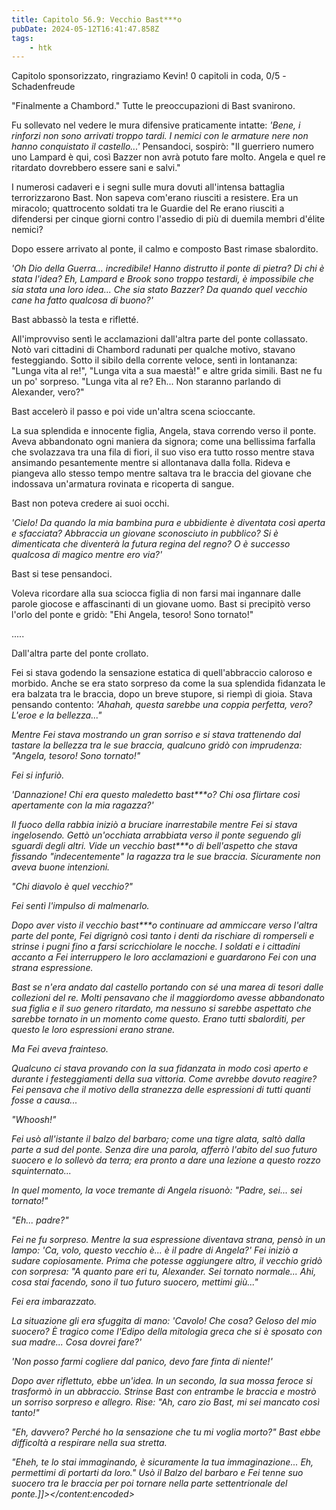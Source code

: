 ```yaml
---
title: Capitolo 56.9: Vecchio Bast***o
pubDate: 2024-05-12T16:41:47.858Z
tags:
    - htk
---
```


Capitolo sponsorizzato, ringraziamo Kevin!
0 capitoli in coda, 0/5
-Schadenfreude

"Finalmente a Chambord." Tutte le preoccupazioni di Bast svanirono.

Fu sollevato nel vedere le mura difensive praticamente intatte: <em>'Bene, i rinforzi non sono arrivati troppo tardi. I nemici con le armature nere non hanno conquistato il castello...'</em> Pensandoci, sospirò: "Il guerriero numero uno Lampard è qui, così Bazzer non avrà potuto fare molto. Angela e quel re ritardato dovrebbero essere sani e salvi."

I numerosi cadaveri e i segni sulle mura dovuti all'intensa battaglia terrorizzarono Bast. Non sapeva com'erano riusciti a resistere. Era un miracolo; quattrocento soldati tra le Guardie del Re erano riusciti a difendersi per cinque giorni contro l'assedio di più di duemila membri d'élite nemici?

Dopo essere arrivato al ponte, il calmo e composto Bast rimase sbalordito.

<em>'Oh Dio della Guerra... incredibile! Hanno distrutto il ponte di pietra? Di chi è stata l'idea? Eh, Lampard e Brook sono troppo testardi, è impossibile che sia stata una loro idea... Che sia stato Bazzer? Da quando quel vecchio cane ha fatto qualcosa di buono?'</em>

Bast abbassò la testa e rifletté.

All'improvviso sentì le acclamazioni dall'altra parte del ponte collassato. Notò vari cittadini di Chambord radunati per qualche motivo, stavano festeggiando. Sotto il sibilo della corrente veloce, sentì in lontananza: "Lunga vita al re!", "Lunga vita a sua maestà!" e altre grida simili. Bast ne fu un po' sorpreso. "Lunga vita al re? Eh... Non staranno parlando di Alexander, vero?"

Bast accelerò il passo e poi vide un'altra scena scioccante.

La sua splendida e innocente figlia, Angela, stava correndo verso il ponte. Aveva abbandonato ogni maniera da signora; come una bellissima farfalla che svolazzava tra una fila di fiori, il suo viso era tutto rosso mentre stava ansimando pesantemente mentre si allontanava dalla folla. Rideva e piangeva allo stesso tempo mentre saltava tra le braccia del giovane che indossava un'armatura rovinata e ricoperta di sangue.

Bast non poteva credere ai suoi occhi.

<em>'Cielo! Da quando la mia bambina pura e ubbidiente è diventata così aperta e sfacciata? Abbraccia un giovane sconosciuto in pubblico? Si è dimenticata che diventerà la futura regina del regno? O è successo qualcosa di magico mentre ero via?'</em>

Bast si tese pensandoci.

Voleva ricordare alla sua sciocca figlia di non farsi mai ingannare dalle parole giocose e affascinanti di un giovane uomo. Bast si precipitò verso l'orlo del ponte e gridò: "Ehi Angela, tesoro! Sono tornato!"

.....

Dall'altra parte del ponte crollato.

Fei si stava godendo la sensazione estatica di quell'abbraccio caloroso e morbido. Anche se era stato sorpreso da come la sua splendida fidanzata le era balzata tra le braccia, dopo un breve stupore, si riempì di gioia. Stava pensando contento: <em>'Ahahah, questa sarebbe una coppia perfetta, vero? L'eroe e la bellezza..."

Mentre Fei stava mostrando un gran sorriso e si stava trattenendo dal tastare la bellezza tra le sue braccia, qualcuno gridò con imprudenza: "Angela, tesoro! Sono tornato!"

Fei si infuriò.

<em>'Dannazione! Chi era questo maledetto bast***o? Chi osa flirtare così apertamente con la mia ragazza?'</em>

Il fuoco della rabbia iniziò a bruciare inarrestabile mentre Fei si stava ingelosendo. Gettò un'occhiata arrabbiata verso il ponte seguendo gli sguardi degli altri. Vide un vecchio bast***o di bell'aspetto che stava fissando "indecentemente" la ragazza tra le sue braccia. Sicuramente non aveva buone intenzioni.

"Chi diavolo è quel vecchio?"

Fei sentì l'impulso di malmenarlo.

Dopo aver visto il vecchio bast***o continuare ad ammiccare verso l'altra parte del ponte, Fei digrignò così tanto i denti da rischiare di romperseli e strinse i pugni fino a farsi scricchiolare le nocche. I soldati e i cittadini accanto a Fei interruppero le loro acclamazioni e guardarono Fei con una strana espressione.

Bast se n'era andato dal castello portando con sé una marea di tesori dalle collezioni del re. Molti pensavano che il maggiordomo avesse abbandonato sua figlia e il suo genero ritardato, ma nessuno si sarebbe aspettato che sarebbe tornato in un momento come questo. Erano tutti sbalorditi, per questo le loro espressioni erano strane.

Ma Fei aveva frainteso.

Qualcuno ci stava provando con la sua fidanzata in modo così aperto e durante i festeggiamenti della sua vittoria. Come avrebbe dovuto reagire? Fei pensava che il motivo della stranezza delle espressioni di tutti quanti fosse a causa...

"Whoosh!"

Fei usò all'istante il balzo del barbaro; come una tigre alata, saltò dalla parte a sud del ponte. Senza dire una parola, afferrò l'abito del suo futuro suocero e lo sollevò da terra; era pronto a dare una lezione a questo rozzo squinternato...

In quel momento, la voce tremante di Angela risuonò: "Padre, sei... sei tornato!"

"Eh... padre?"

Fei ne fu sorpreso. Mentre la sua espressione diventava strana, pensò in un lampo: <em>'Ca, volo, questo vecchio è... è il padre di Angela?'</em> Fei iniziò a sudare copiosamente. Prima che potesse aggiungere altro, il vecchio gridò con sorpresa: "A quanto pare eri tu, Alexander. Sei tornato normale... Ahi, cosa stai facendo, sono il tuo futuro suocero, mettimi giù..."

Fei era imbarazzato.

La situazione gli era sfuggita di mano: '<em>Cavolo! Che cosa? Geloso del mio suocero? È tragico come l'Edipo della mitologia greca che si è sposato con sua madre... Cosa dovrei fare?'

'Non posso farmi cogliere dal panico, devo fare finta di niente!'</em>

Dopo aver riflettuto, ebbe un'idea. In un secondo, la sua mossa feroce si trasformò in un abbraccio. Strinse Bast con entrambe le braccia e mostrò un sorriso sorpreso e allegro. Rise: "Ah, caro zio Bast, mi sei mancato così tanto!"

"Eh, davvero? Perché ho la sensazione che tu mi voglia morto?" Bast ebbe difficoltà a respirare nella sua stretta.

"Eheh, te lo stai immaginando, è sicuramente la tua immaginazione... Eh, permettimi di portarti da loro." Usò il Balzo del barbaro e Fei tenne suo suocero tra le braccia per poi tornare nella parte settentrionale del ponte.]]></content:encoded>





